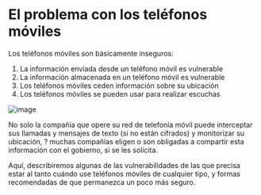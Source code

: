 [Title]: # (El problema con los teléfonos móviles)
[Difficulty]: # (Principiante)
[Order]: # (0)

# El problema con los teléfonos móviles

Los teléfonos móviles son básicamente inseguros:

1.  La información enviada desde un teléfono móvil es vulnerable
2.  La información almacenada en un teléfono móvil es vulnerable
3.  Los teléfonos móviles ceden información sobre su ubicación
4.  Los teléfonos móviles se pueden usar para realizar escuchas

![image](mobile1.png)

No solo la compañía que opere su red de telefonía móvil puede interceptar sus llamadas y mensajes de texto (si no están cifrados) y monitorizar su ubicación, ? muchas compañías eligen o son obligadas a compartir esta información con el gobierno, si se les solicita.

Aquí, describiremos algunas de las vulnerabilidades de las que precisa estar al tanto cuándo use teléfonos móviles de cualquier tipo, y formas recomendadas de que permanezca un poco más seguro.